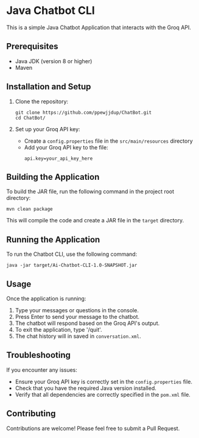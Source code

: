 # Java Chatbot CLI

This is a simple Java Chatbot Application that interacts with the Groq API.

## Prerequisites

- Java JDK (version 8 or higher)
- Maven

## Installation and Setup

1. Clone the repository:
   ```shell
   git clone https://github.com/ppewjjdup/ChatBot.git
   cd ChatBot/
   ```

2. Set up your Groq API key:
    - Create a `config.properties` file in the `src/main/resources` directory
    - Add your Groq API key to the file:
      ```
      api.key=your_api_key_here
      ```

## Building the Application

To build the JAR file, run the following command in the project root directory:

```shell
mvn clean package
```

This will compile the code and create a JAR file in the `target` directory.

## Running the Application

To run the Chatbot CLI, use the following command:

```shell
java -jar target/Ai-Chatbot-CLI-1.0-SNAPSHOT.jar
```

## Usage

Once the application is running:

1. Type your messages or questions in the console.
2. Press Enter to send your message to the chatbot.
3. The chatbot will respond based on the Groq API's output.
4. To exit the application, type '/quit'.
5. The chat history will in saved in `conversation.xml`.

## Troubleshooting

If you encounter any issues:
- Ensure your Groq API key is correctly set in the `config.properties` file.
- Check that you have the required Java version installed.
- Verify that all dependencies are correctly specified in the `pom.xml` file.

## Contributing

Contributions are welcome! Please feel free to submit a Pull Request.
